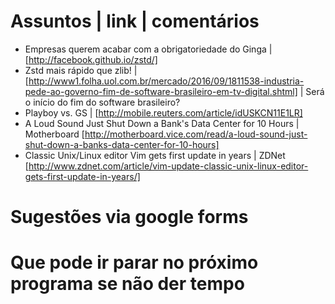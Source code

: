 Assuntos | link | comentários
=============================
* Empresas querem acabar com a obrigatoriedade do Ginga | [http://facebook.github.io/zstd/]
* Zstd mais rápido que zlib! | [http://www1.folha.uol.com.br/mercado/2016/09/1811538-industria-pede-ao-governo-fim-de-software-brasileiro-em-tv-digital.shtml] | Será o início do fim do software brasileiro?
* Playboy vs. GS | [http://mobile.reuters.com/article/idUSKCN11E1LR]
* A Loud Sound Just Shut Down a Bank's Data Center for 10 Hours | Motherboard
[http://motherboard.vice.com/read/a-loud-sound-just-shut-down-a-banks-data-center-for-10-hours]
* Classic Unix/Linux editor Vim gets first update in years | ZDNet
[http://www.zdnet.com/article/vim-update-classic-unix-linux-editor-gets-first-update-in-years/]

Sugestões via google forms
==========================



Que pode ir parar no próximo programa se não der tempo
=======================================================
